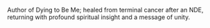 Author of Dying to Be Me; healed from terminal cancer after an NDE, returning with profound spiritual insight and a message of unity.